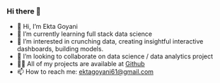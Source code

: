 ### Hi there 👋

- 👋 Hi, I’m Ekta Goyani
- 🌱 I’m currently learning full stack data science
- 👀 I’m interested in crunching data, creating insightful interactive dashboards, building models.
- 👯 I’m looking to collaborate on data science / data analytics project
- 👨‍💻 All of my projects are available at [Github](https://github.com/Ekta-1161)
- 📫 How to reach me: ektagoyani61@gmail.com
